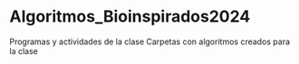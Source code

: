 # Algoritmos_Bioinspirados2024
 Programas y actividades de la clase
 Carpetas con algoritmos creados para la clase
